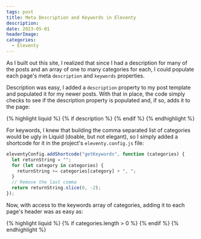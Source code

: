 ```yaml
---
tags: post
title: Meta Description and Keywords in Eleventy
description: 
date: 2023-05-01
headerImage: 
categories:
  - Eleventy
---
```


As I built out this site, I realized that since I had a description for many of the posts and an array of one to many categories for each, I could populate each page's meta `description` and `keywords` properties.

Description was easy, I added a `description` property to my post template and populated it for my newer posts. With that in place, the code simply checks to see if the description property is populated and, if so, adds it to the page:

{% highlight liquid %}
 {% if description %}
  <meta name="description" content="{{ description }}" />
{% endif %}
{% endhighlight %}

For keywords, I knew that building the comma separated list of categories would be ugly in Liquid (doable, but not elegant), so I simply added a shortcode for it in the project's `eleventy.config.js` file:

```js
eleventyConfig.addShortcode("getKeywords", function (categories) {
  let returnString = "";
  for (let category in categories) {
    returnString += categories[category] + ", ";
  }
  // Remove the last comma
  return returnString.slice(0, -2);
});
```

Now, with access to the keywords array of categories, adding it to each page's header was as easy as:

{% highlight liquid %}
{% if categories.length > 0 %}
  <meta name="keywords" content="{% getKeywords categories %}">
{% endif %}
{% endhighlight %}
